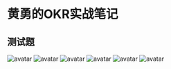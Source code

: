 # 黄勇的OKR实战笔记

## 测试题
![avatar](https://static001.geekbang.org/resource/image/21/84/21ad6423bfeeec25c4a066a245219984.jpg)
![avatar](https://static001.geekbang.org/resource/image/de/2e/dee07e4befe65372acee839da739f82e.jpg)
![avatar](https://static001.geekbang.org/resource/image/0d/90/0d65ccf7c671d36efea700c38869bb90.jpg)
![avatar](https://static001.geekbang.org/resource/image/53/ae/532e629564bc4eca746f4aa49bd4a1ae.jpg)
![avatar](https://static001.geekbang.org/resource/image/50/0c/50eddb5de2b0ae602bb8bede6eca820c.jpg)
![avatar]()

<!-- 我的答案
1. ACD
2. ACD
3. ACD
4. ABC
5. ACD
6. ABCD
7. AC
8. AB -->

<!-- 参考答案
1. ABCD
2. AC
3. ACD
4. ABC
5. ABC
6. ABD
7. BCD
8. ABCD -->
